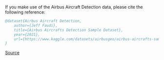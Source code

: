 If you make use of the Airbus Aircraft Detection data, please cite the following reference:

``` bibtex 
@dataset{Airbus Aircraft Detection,
	author={Jeff Faudi},
	title={Airbus Aircrafts Detection Sample Dataset},
	year={2021},
	url={https://www.kaggle.com/datasets/airbusgeo/airbus-aircrafts-sample-dataset?select=README.md}
}
```

[Source](https://www.kaggle.com/datasets/airbusgeo/airbus-aircrafts-sample-dataset?select=README.md)